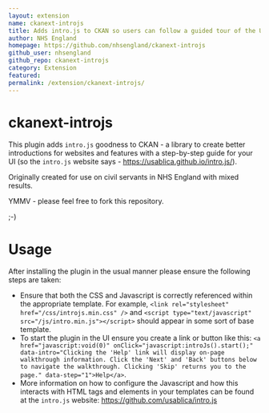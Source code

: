 ```yaml
---
layout: extension
name: ckanext-introjs
title: Adds intro.js to CKAN so users can follow a guided tour of the UI
author: NHS England
homepage: https://github.com/nhsengland/ckanext-introjs
github_user: nhsengland
github_repo: ckanext-introjs
category: Extension
featured: 
permalink: /extension/ckanext-introjs/
---
```



ckanext-introjs
===============

This plugin adds `intro.js` goodness to CKAN - a library to create better
introductions for websites and features with a step-by-step guide for your
UI (so the `intro.js` website says - https://usablica.github.io/intro.js/).

Originally created for use on civil servants in NHS England with mixed
results.

YMMV - please feel free to fork this repository.

;-)

Usage
=====

After installing the plugin in the usual manner please ensure the following
steps are taken:

* Ensure that both the CSS and Javascript is correctly referenced within the appropriate template. For example, `<link rel="stylesheet" href="/css/introjs.min.css" />` and `<script type="text/javascript" src="/js/intro.min.js"></script>` should appear in some sort of base template.
* To start the plugin in the UI ensure you create a link or button like this: `<a href="javascript:void(0)" onClick="javascript:introJs().start();" data-intro="Clicking the 'Help' link will display on-page walkthrough information. Click the 'Next' and 'Back' buttons below to navigate the walkthrough. Clicking 'Skip' returns you to the page." data-step="1">Help</a>`.
* More information on how to configure the Javascript and how this interacts with HTML tags and elements in your templates can be found at the `intro.js` website: https://github.com/usablica/intro.js

